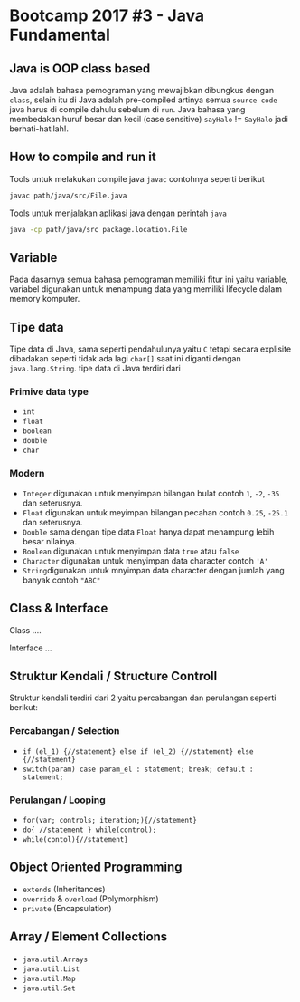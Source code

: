 # Bootcamp 2017 #3 - Java Fundamental

## Java is OOP class based

Java adalah bahasa pemograman yang mewajibkan dibungkus dengan `class`, selain itu di Java adalah pre-compiled artinya semua `source code` java harus di compile dahulu sebelum di `run`. Java bahasa yang membedakan huruf besar dan kecil (case sensitive) ```sayHalo``` != ```SayHalo``` jadi berhati-hatilah!.

## How to compile and run it

Tools untuk melakukan compile java ```javac``` contohnya seperti berikut

```sh
javac path/java/src/File.java
```

Tools untuk menjalakan aplikasi java dengan perintah `java`

```sh
java -cp path/java/src package.location.File
```

## Variable

Pada dasarnya semua bahasa pemograman memiliki fitur ini yaitu variable, variabel digunakan untuk menampung data yang memiliki lifecycle dalam memory komputer.

## Tipe data

Tipe data di Java, sama seperti pendahulunya yaitu `C` tetapi secara explisite dibadakan seperti tidak ada lagi `char[]` saat ini diganti dengan `java.lang.String`. tipe data di Java terdiri dari 

### Primive data type

- `int`
- `float`
- `boolean`
- `double`
- `char`

### Modern

- `Integer` digunakan untuk menyimpan bilangan bulat contoh `1`, `-2`, `-35` dan seterusnya.
- `Float` digunakan untuk meyimpan bilangan pecahan contoh `0.25`, `-25.1` dan seterusnya.
- `Double` sama dengan tipe data `Float` hanya dapat menampung lebih besar nilainya.
- `Boolean` digunakan untuk menyimpan data `true` atau `false`
- `Character` digunakan untuk menyimpan data character contoh `'A'`
- `String`digunakan untuk mnyimpan data character dengan jumlah yang banyak contoh `"ABC"`

## Class & Interface

Class ....

Interface ...

## Struktur Kendali / Structure Controll

Struktur kendali terdiri dari 2 yaitu percabangan dan perulangan seperti berikut:

### Percabangan / Selection

- ```if (el_1) {//statement} else if (el_2) {//statement} else {//statement}```
- ```switch(param) case param_el : statement; break; default : statement;```

### Perulangan / Looping

- ```for(var; controls; iteration;){//statement}```
- ```do{ //statement } while(control);```
- ```while(contol){//statement}```

## Object Oriented Programming

- `extends` (Inheritances)
- `override` & `overload` (Polymorphism)
- `private` (Encapsulation)

## Array / Element Collections

- `java.util.Arrays`
- `java.util.List`
- `java.util.Map`
- `java.util.Set`

